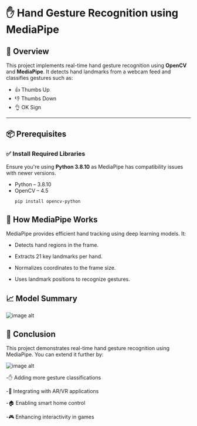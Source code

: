 # ✋ Hand Gesture Recognition using MediaPipe

## 📌 Overview
This project implements real-time hand gesture recognition using **OpenCV** and **MediaPipe**. It detects hand landmarks from a webcam feed and classifies gestures such as:
- 👍 Thumbs Up  
- 👎 Thumbs Down  
- 👌 OK Sign

---

## 📦 Prerequisites

### ✅ Install Required Libraries
Ensure you're using **Python 3.8.10** as MediaPipe has compatibility issues with newer versions.

- Python – 3.8.10  
- OpenCV – 4.5  
  ```bash
  pip install opencv-python
## 🧠 How MediaPipe Works
MediaPipe provides efficient hand tracking using deep learning models. It:

- Detects hand regions in the frame.

- Extracts 21 key landmarks per hand.

- Normalizes coordinates to the frame size.

- Uses landmark positions to recognize gestures.

## 📈 Model Summary
![image alt](https://github.com/Kritika896/Hand_gesture/blob/main/Screenshot%202025-05-19%20152322.png?raw=true)


## 🧾 Conclusion
This project demonstrates real-time hand gesture recognition using MediaPipe.
You can extend it further by:

![image alt](https://github.com/Kritika896/Hand_gesture/blob/main/Screenshot%202025-05-19%20152354.png?raw=true)

-✋ Adding more gesture classifications

-🧠 Integrating with AR/VR applications

-🏠 Enabling smart home control

-🎮 Enhancing interactivity in games

